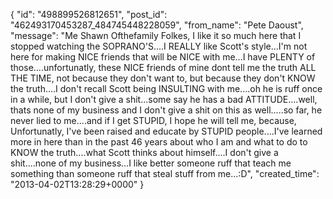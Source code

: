 {
   "id": "498899526812651",
   "post_id": "462493170453287_484745448228059",
   "from_name": "Pete Daoust",
   "message": "Me Shawn Ofthefamily Folkes, I like it so much here that I stopped watching the SOPRANO'S....I REALLY like Scott's style...I'm not here for making NICE friends that will be NICE with me...I have PLENTY of those....unfortunatly, these NICE friends of mine dont tell me the truth ALL THE TIME, not because they don't want to, but because they don't KNOW the truth....I don't recall Scott being INSULTING with me....oh he is ruff once in a while, but I don't give a shit...some say he has a bad ATTITUDE....well, thats none of my business and I don't give a shit on this as well.....so far, he never lied to me....and if I get STUPID, I hope he will tell me, because, Unfortunatly, I've been raised and educate by STUPID people....I've learned more in here than in the past 46 years about who I am and what to do to KNOW the truth....what Scott thinks about himself....I don't give a shit....none of my business...I like better someone ruff that teach me something than someone ruff that steal stuff from me...:D",
   "created_time": "2013-04-02T13:28:29+0000"
 }
